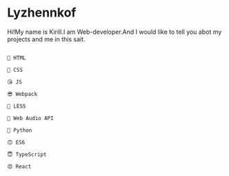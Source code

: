 # Lyzhennkof

Hi!My name is Kirill.I am Web-developer.And I would like to tell you abot my projects and me in this sait.


```

🤪 HTML

🤩 CSS

😘 JS

😎 Webpack 

🧐 LESS

🤯 Web Audio API

🐍 Python 

🙃 ES6

😇 TypeScript

😍 React

```
